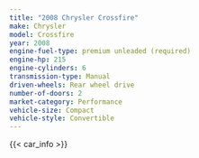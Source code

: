 ```yaml
---
title: "2008 Chrysler Crossfire"
make: Chrysler
model: Crossfire
year: 2008
engine-fuel-type: premium unleaded (required)
engine-hp: 215
engine-cylinders: 6
transmission-type: Manual
driven-wheels: Rear wheel drive
number-of-doors: 2
market-category: Performance
vehicle-size: Compact
vehicle-style: Convertible
---
```


{{< car_info >}}
